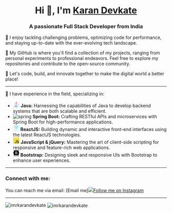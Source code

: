 <h1 align="center">Hi 👋, I'm <u>Karan Devkate </u> </h1>

<h3 align="center">A passionate Full Stack Developer from India</h3>
<div>
    <p>🔨 I enjoy tackling challenging problems, optimizing code for performance, and staying up-to-date with the ever-evolving tech landscape.</p>
    <p>🌟 My GitHub is where you'll find a collection of my projects, ranging from personal experiments to professional endeavors. Feel free to explore my repositories and contribute to the open-source                         community.    </p>
    <p>🚀 Let's code, build, and innovate together to make the digital world a better place!</p>
</div>

  <hr>
<div>

  <p>💼 I have experience in the field, specializing in:</p>
<ul>
  
 <li><img src="https://raw.githubusercontent.com/devicons/devicon/master/icons/java/java-original.svg" alt="java" width="20" height="20"/>  <b>Java:</b> Harnessing the capabilities of Java to develop backend systems that are both scalable and efficient.</li>
 <li><img src="https://www.vectorlogo.zone/logos/springio/springio-icon.svg" alt="spring" width="20" height="20"/> <b> Spring Boot:</b> Crafting RESTful APIs and microservices with Spring Boot for high-performance applications.</li>
 <li> <img src="https://raw.githubusercontent.com/devicons/devicon/master/icons/react/react-original-wordmark.svg" alt="react" width="20" height="20"/><b> ReactJS:</b> Building dynamic and interactive front-end interfaces using the latest ReactJS technologies.</li>
 <li><img src="https://raw.githubusercontent.com/devicons/devicon/master/icons/javascript/javascript-original.svg" alt="javascript" width="20" height="20"/> <b>  JavaScript & jQuery:</b> Mastering the art of client-side scripting for responsive and feature-rich web applications.</li>
 <li> <img src="https://raw.githubusercontent.com/devicons/devicon/master/icons/bootstrap/bootstrap-plain-wordmark.svg" alt="bootstrap" width="20" height="20"/><b> Bootstrap:</b> Designing sleek and responsive UIs with Bootstrap to enhance user experiences.</li>
</ul>
</div>
<hr>

<div ">
  <h3 align="left">Connect with me:</h3>

  <p>
You can reach me via email: [Email me]<a href="mailto:karandevkate225@gmail.com?"><img src="https://img.shields.io/badge/gmail-%23DD0031.svg /></a>

You can also follow me on Instagram: [Follow me on Instagram](https://www.instagram.com/your_instagram_username/)


  </p>
</div>


<hr>

<div>
  <p><img align="left" src="https://github-readme-stats.vercel.app/api/top-langs?username=imrkarandevkate&show_icons=true&locale=en&layout=compact&amp;title_color=0891b2&amp;text_color=ffffff&amp;icon_color=0891b2&amp;bg_color=1c1917&amp;hide_border=true&amp;show_icons=true" style="max-width: 100%;" alt="imrkarandevkate" /></p>

<p>&nbsp;<img align="center" src="https://github-readme-stats.vercel.app/api?username=imrkarandevkate&show_icons=true&locale=en&amp;title_color=0891b2&amp;text_color=ffffff&amp;icon_color=0891b2&amp;bg_color=1c1917&amp;hide_border=true&amp;show_icons=true" style="max-width: 100%;" alt="imrkarandevkate" /></p>
</div>



